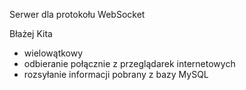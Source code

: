 

Serwer dla protokołu WebSocket

Błażej Kita


* wielowątkowy
* odbieranie połącznie z przeglądarek internetowych
* rozsyłanie informacji pobrany z bazy MySQL
